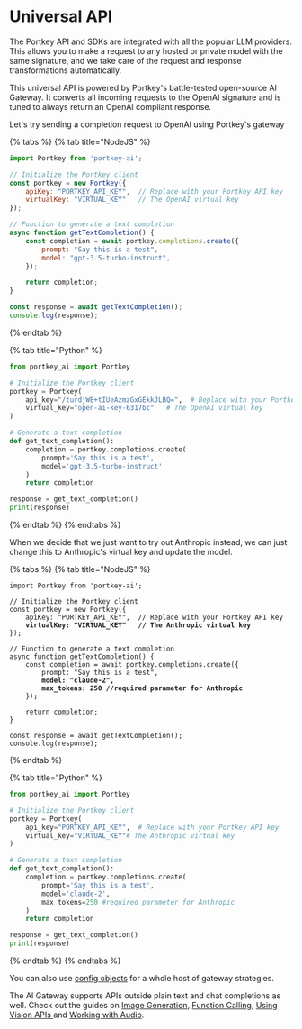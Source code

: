 # Universal API

The Portkey API and SDKs are integrated with all the popular LLM providers. This allows you to make a request to any hosted or private model with the same signature, and we take care of the request and response transformations automatically.

This universal API is powered by Portkey's battle-tested open-source AI Gateway. It converts all incoming requests to the OpenAI signature and is tuned to always return an OpenAI compliant response.

Let's try sending a completion request to OpenAI using Portkey's gateway

{% tabs %}
{% tab title="NodeJS" %}
```javascript
import Portkey from 'portkey-ai';

// Initialize the Portkey client
const portkey = new Portkey({
    apiKey: "PORTKEY_API_KEY",  // Replace with your Portkey API key
    virtualKey: "VIRTUAL_KEY"   // The OpenAI virtual key
});

// Function to generate a text completion
async function getTextCompletion() {
    const completion = await portkey.completions.create({
        prompt: "Say this is a test",
        model: "gpt-3.5-turbo-instruct",
    });

    return completion;
}

const response = await getTextCompletion();
console.log(response);
```
{% endtab %}

{% tab title="Python" %}
```python
from portkey_ai import Portkey

# Initialize the Portkey client
portkey = Portkey(
    api_key="/turdjWE+tIUeAzmzGxGEkkJLBQ=",  # Replace with your Portkey API key
    virtual_key="open-ai-key-6317bc"   # The OpenAI virtual key
)

# Generate a text completion
def get_text_completion():
    completion = portkey.completions.create(
        prompt='Say this is a test',
        model='gpt-3.5-turbo-instruct'
    )
    return completion

response = get_text_completion()
print(response)
```
{% endtab %}
{% endtabs %}

When we decide that we just want to try out Anthropic instead, we can just change this to Anthropic's virtual key and update the model.

{% tabs %}
{% tab title="NodeJS" %}
<pre class="language-javascript"><code class="lang-javascript">import Portkey from 'portkey-ai';

// Initialize the Portkey client
const portkey = new Portkey({
    apiKey: "PORTKEY_API_KEY",  // Replace with your Portkey API key
<strong>    virtualKey: "VIRTUAL_KEY"   // The Anthropic virtual key
</strong>});

// Function to generate a text completion
async function getTextCompletion() {
    const completion = await portkey.completions.create({
        prompt: "Say this is a test",
<strong>        model: "claude-2",
</strong><strong>        max_tokens: 250 //required parameter for Anthropic
</strong>    });

    return completion;
}

const response = await getTextCompletion();
console.log(response);
</code></pre>
{% endtab %}

{% tab title="Python" %}
```python
from portkey_ai import Portkey

# Initialize the Portkey client
portkey = Portkey(
    api_key="PORTKEY_API_KEY",  # Replace with your Portkey API key
    virtual_key="VIRTUAL_KEY"# The Anthropic virtual key
)

# Generate a text completion
def get_text_completion():
    completion = portkey.completions.create(
        prompt='Say this is a test',
        model='claude-2',
        max_tokens=250 #required parameter for Anthropic
    )
    return completion

response = get_text_completion()
print(response)
```
{% endtab %}
{% endtabs %}

You can also use [config objects](configs.md) for a whole host of gateway strategies.

The AI Gateway supports APIs outside plain text and chat completions as well. Check out the guides on [Image Generation](capabilities/image-generation.md), [Function Calling](capabilities/function-calling.md), [Using Vision APIs ](capabilities/vision.md)and [Working with Audio](broken-reference).
